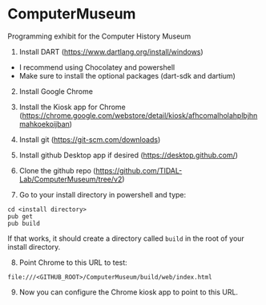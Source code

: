 ComputerMuseum
==============

Programming exhibit for the Computer History Museum


1. Install DART (https://www.dartlang.org/install/windows)

  * I recommend using Chocolatey and powershell
  * Make sure to install the optional packages (dart-sdk and dartium)

2. Install Google Chrome

3. Install the Kiosk app for Chrome (https://chrome.google.com/webstore/detail/kiosk/afhcomalholahplbjhnmahkoekoijban)

4. Install git (https://git-scm.com/downloads)

5. Install github Desktop app if desired (https://desktop.github.com/)

6. Clone the github repo (https://github.com/TIDAL-Lab/ComputerMuseum/tree/v2)

7. Go to your install directory in powershell and type:
```
cd <install directory>
pub get
pub build
```
  If that works, it should create a directory called `build` in the root of your install directory. 

8. Point Chrome to this URL to test:

  `file:///<GITHUB_ROOT>/ComputerMuseum/build/web/index.html`

9. Now you can configure the Chrome kiosk app to point to this URL. 